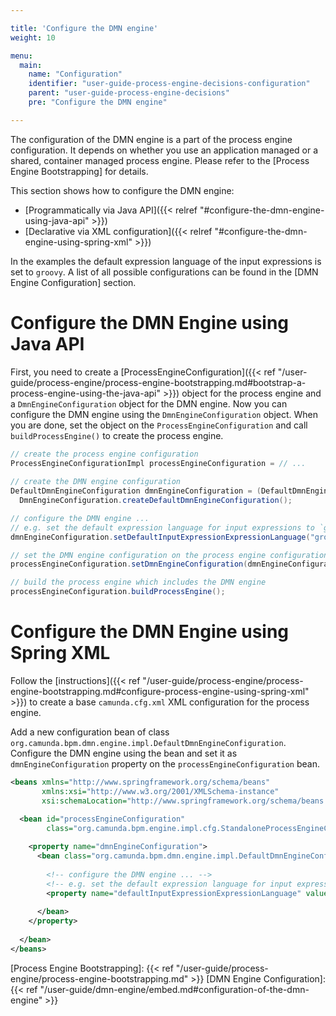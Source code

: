 ```yaml
---

title: 'Configure the DMN engine'
weight: 10

menu:
  main:
    name: "Configuration"
    identifier: "user-guide-process-engine-decisions-configuration"
    parent: "user-guide-process-engine-decisions"
    pre: "Configure the DMN engine"

---
```


The configuration of the DMN engine is a part of the process engine configuration. It depends on whether you use an application managed or a shared, container managed process engine. Please refer to the [Process Engine Bootstrapping] for details.

This section shows how to configure the DMN engine:

* [Programmatically via Java API]({{< relref "#configure-the-dmn-engine-using-java-api" >}})
* [Declarative via XML configuration]({{< relref "#configure-the-dmn-engine-using-spring-xml" >}})

In the examples the default expression language of the input expressions is set to `groovy`. A list of all possible configurations can be found in the [DMN Engine Configuration] section.

# Configure the DMN Engine using Java API

First, you need to create a [ProcessEngineConfiguration]({{< ref "/user-guide/process-engine/process-engine-bootstrapping.md#bootstrap-a-process-engine-using-the-java-api" >}}) object for the process engine and a `DmnEngineConfiguration` object for the DMN engine. Now you can configure the DMN engine using the `DmnEngineConfiguration` object. When you are done, set the object on the `ProcessEngineConfiguration` and call `buildProcessEngine()` to create the process engine.

```java
// create the process engine configuration
ProcessEngineConfigurationImpl processEngineConfiguration = // ...
    
// create the DMN engine configuration    
DefaultDmnEngineConfiguration dmnEngineConfiguration = (DefaultDmnEngineConfiguration) 
  DmnEngineConfiguration.createDefaultDmnEngineConfiguration();

// configure the DMN engine ...
// e.g. set the default expression language for input expressions to `groovy`
dmnEngineConfiguration.setDefaultInputExpressionExpressionLanguage("groovy");

// set the DMN engine configuration on the process engine configuration
processEngineConfiguration.setDmnEngineConfiguration(dmnEngineConfiguration);

// build the process engine which includes the DMN engine
processEngineConfiguration.buildProcessEngine();
```

# Configure the DMN Engine using Spring XML

Follow the [instructions]({{< ref "/user-guide/process-engine/process-engine-bootstrapping.md#configure-process-engine-using-spring-xml" >}}) to create a base `camunda.cfg.xml` XML configuration for the process engine. 

Add a new configuration bean of class `org.camunda.bpm.dmn.engine.impl.DefaultDmnEngineConfiguration`. Configure the DMN engine using the bean and set it as `dmnEngineConfiguration` property on the `processEngineConfiguration` bean. 

```xml
<beans xmlns="http://www.springframework.org/schema/beans" 
       xmlns:xsi="http://www.w3.org/2001/XMLSchema-instance"
       xsi:schemaLocation="http://www.springframework.org/schema/beans http://www.springframework.org/schema/beans/spring-beans.xsd">

  <bean id="processEngineConfiguration" 
        class="org.camunda.bpm.engine.impl.cfg.StandaloneProcessEngineConfiguration">
  
    <property name="dmnEngineConfiguration">
      <bean class="org.camunda.bpm.dmn.engine.impl.DefaultDmnEngineConfiguration">
        
        <!-- configure the DMN engine ... --> 
        <!-- e.g. set the default expression language for input expressions to `groovy` -->
        <property name="defaultInputExpressionExpressionLanguage" value="groovy" />
        
      </bean>
    </property>
    
  </bean>
</beans>
```

[Process Engine Bootstrapping]: {{< ref "/user-guide/process-engine/process-engine-bootstrapping.md" >}}
[DMN Engine Configuration]: {{< ref "/user-guide/dmn-engine/embed.md#configuration-of-the-dmn-engine" >}}

